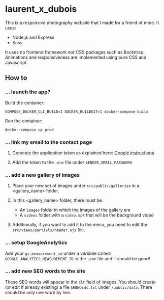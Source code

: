 # laurent_x_dubois

This is a responsive photography website that I made for a friend of mine.
It uses:

- Node.js and Express
- Scss

It uses no frontend framework nor CSS packages such as Bootstrap. Animations and
responsiveness are implemented using pure CSS and Javascript.

## How to

### ... launch the app?

Build the container:

```COMPOSE_DOCKER_CLI_BUILD=1 DOCKER_BUILDKIT=1 docker-compose build```

Run the container:

```docker-compose up prod```

### ... link my email to the contact page

1. Generate the application token as explained here:
[Google instructions](https://support.google.com/accounts/answer/185833?hl=en)

2. Add the token to the `.env` file under `SENDER_GMAIL_PASSWORD`

### ... add a new gallery of images

1. Place your new set of images under `src/public/galleries` in a <gallery_name>
   folder.

2. In this <gallery_name> folder, there must be:
   - An `images` folder in which the images of the gallery are
   - A `videos` folder with a `video.mp4` that will be the background video

3. Additionally, if you want to add it to the menu, you need to edit the
  `src/views/partials/header.ejs` file.

### ... setup GoogleAnalytics

Add your `ga_measurement_id` under a variable called:
`GOOGLE_ANALYTICS_MEASUREMENT_ID` in the `.env` file and it should be good!

### ... add new SEO words to the site

These SEO words will appear in the `alt` field of images.
You should create (or edit if already existing) a file `SEOWords.txt` under
`/public/data`. There should be only one word by line.
